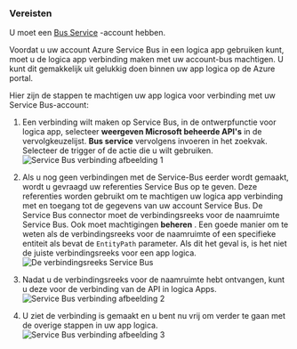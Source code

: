 ### <a name="prerequisites"></a>Vereisten

U moet een [Bus Service](https://azure.microsoft.com/services/service-bus/) -account hebben.  

Voordat u uw account Azure Service Bus in een logica app gebruiken kunt, moet u de logica app verbinding maken met uw account-bus machtigen. U kunt dit gemakkelijk uit gelukkig doen binnen uw app logica op de Azure portal.  

Hier zijn de stappen te machtigen uw app logica voor verbinding met uw Service Bus-account:  

1. Een verbinding wilt maken op Service Bus, in de ontwerpfunctie voor logica app, selecteer **weergeven Microsoft beheerde API's** in de vervolgkeuzelijst. **Bus service** vervolgens invoeren in het zoekvak. Selecteer de trigger of de actie die u wilt gebruiken.  
    ![Service Bus verbinding afbeelding 1](./media/connectors-create-api-servicebus/servicebus-1.png)  

2. Als u nog geen verbindingen met de Service-Bus eerder wordt gemaakt, wordt u gevraagd uw referenties Service Bus op te geven. Deze referenties worden gebruikt om te machtigen uw logica app verbinding met en toegang tot de gegevens van uw account Service Bus. De Service Bus connector moet de verbindingsreeks voor de naamruimte Service Bus. Ook moet machtigingen **beheren** . Een goede manier om te weten als de verbindingsreeks voor de naamruimte of een specifieke entiteit als bevat de `EntityPath` parameter. Als dit het geval is, is het niet de juiste verbindingsreeks voor een app logica.  
    ![De verbindingsreeks Service Bus](./media/connectors-create-api-servicebus/connectionstring.png)

1. Nadat u de verbindingsreeks voor de naamruimte hebt ontvangen, kunt u deze voor de verbinding van de API in logica Apps.  
    ![Service Bus verbinding afbeelding 2](./media/connectors-create-api-servicebus/servicebus-2.png)  

3. U ziet de verbinding is gemaakt en u bent nu vrij om verder te gaan met de overige stappen in uw app logica.  
    ![Service Bus verbinding afbeelding 3](./media/connectors-create-api-servicebus/servicebus-3.png)   
